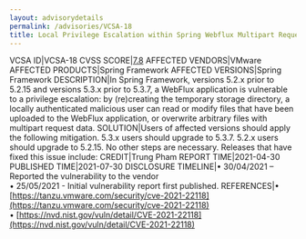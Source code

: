 ```yaml
---
layout: advisorydetails
permalink: /advisories/VCSA-18
title: Local Privilege Escalation within Spring Webflux Multipart Request Handling
---
```

VCSA ID|VCSA-18
CVSS SCORE|[7.8](https://nvd.nist.gov/vuln-metrics/cvss/v3-calculator?calculator&version=3.0&vector=(CVSS:3.1/AV:L/AC:L/PR:L/UI:N/S:U/C:H/I:H/A:H))
AFFECTED VENDORS|VMware
AFFECTED PRODUCTS|Spring Framework
AFFECTED VERSIONS|Spring Framework
DESCRIPTION|In Spring Framework, versions 5.2.x prior to 5.2.15 and versions 5.3.x prior to 5.3.7, a WebFlux application is vulnerable to a privilege escalation: by (re)creating the temporary storage directory, a locally authenticated malicious user can read or modify files that have been uploaded to the WebFlux application, or overwrite arbitrary files with multipart request data.
SOLUTION|Users of affected versions should apply the following mitigation. 5.3.x users should upgrade to 5.3.7. 5.2.x users should upgrade to 5.2.15. No other steps are necessary. Releases that have fixed this issue include:
CREDIT|Trung Pham
REPORT TIME|2021-04-30
PUBLISHED TIME|2021-07-30
DISCLOSURE TIMELINE|&#8226; 30/04/2021 – Reported the vulnerability to the vendor<br>&#8226; 25/05/2021 - Initial vulnerability report first published.
REFERENCES|&#8226; [https://tanzu.vmware.com/security/cve-2021-22118](https://tanzu.vmware.com/security/cve-2021-22118)<br>&#8226; [https://nvd.nist.gov/vuln/detail/CVE-2021-22118](https://nvd.nist.gov/vuln/detail/CVE-2021-22118)
